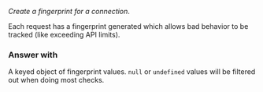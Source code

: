 *Create a fingerprint for a connection*.

Each request has a fingerprint generated which allows bad behavior to be
tracked (like exceeding API limits).

### Answer with

A keyed object of fingerprint values. `null` or `undefined` values will be
filtered out when doing most checks.
